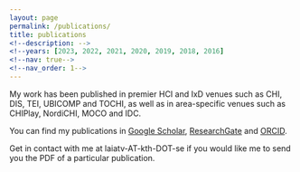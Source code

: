 ```yaml
---
layout: page
permalink: /publications/
title: publications
<!--description: -->
<!--years: [2023, 2022, 2021, 2020, 2019, 2018, 2016]
<!--nav: true-->
<!--nav_order: 1-->
---
```

My work has been published in premier HCI and IxD venues such as CHI, DIS, TEI, UBICOMP and TOCHI, as well as in area-specific venues such as CHIPlay, NordiCHI, MOCO and IDC. 

You can find my publications in [Google Scholar](https://scholar.google.com/citations?user=TFogrXkAAAAJ&hl=en), [ResearchGate](https://www.researchgate.net/profile/Laia-Turmo-Vidal) and [ORCID](https://orcid.org/0000-0002-1769-0138). 

Get in contact with me at laiatv-AT-kth-DOT-se if you would like me to send you the PDF of a particular publication.

<!-- _pages/publications.md -->
<!-- <div class="publications"> -->

<!-- {%- for y in page.years %} -->
<!--   <h2 class="year">{{y}}</h2> -->
<!--   {% bibliography -f papers -q @*[year={{y}}]* %} -->
<!-- {% endfor %} -->

<!-- </div> -->
